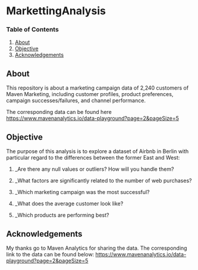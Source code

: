 # MarkettingAnalysis

### Table of Contents

1. [About](#about)
2. [Objective](#objective)
3. [Acknowledgements](#acknowledgements)


## About <a name="about"></a>

This repository is about a marketing campaign data of 2,240 customers of Maven Marketing, including customer profiles, product preferences, campaign successes/failures, and channel performance.

The corresponding data can be found here https://www.mavenanalytics.io/data-playground?page=2&pageSize=5

## Objective <a name="objective"></a>

The purpose of this analysis is to explore a dataset of Airbnb in Berlin with particular regard to the differences between the former East and West: 
1. _Are there any null values or outliers? How will you handle them?

2. _What factors are significantly related to the number of web purchases?

3. _Which marketing campaign was the most successful?

4. _What does the average customer look like?

5. _Which products are performing best?


## Acknowledgements <a name="acknowledgements"></a>

My thanks go to Maven Analytics for sharing the data. The corresponding link to the data can be found below:
https://www.mavenanalytics.io/data-playground?page=2&pageSize=5
